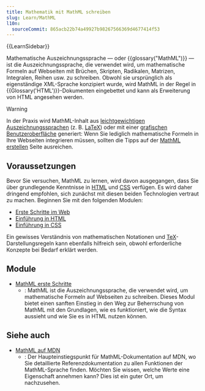 ```yaml
---
title: Mathematik mit MathML schreiben
slug: Learn/MathML
l10n:
  sourceCommit: 865acb22b74a49927b98267566369d4677414f53
---
```


{{LearnSidebar}}

Mathematische Auszeichnungssprache — oder {{glossary("MathML")}} — ist die Auszeichnungssprache, die verwendet wird, um mathematische Formeln auf Webseiten mit Brüchen, Skripten, Radikalen, Matrizen, Integralen, Reihen usw. zu schreiben. Obwohl sie ursprünglich als eigenständige XML-Sprache konzipiert wurde, wird MathML in der Regel in {{Glossary('HTML')}}-Dokumenten eingebettet und kann als Erweiterung von HTML angesehen werden.

> [!WARNING]
> In der Praxis wird MathML-Inhalt aus [leichtgewichtigen Auszeichnungssprachen](https://en.wikipedia.org/wiki/Lightweight_markup_language) (z. B. [LaTeX](https://en.wikipedia.org/wiki/LaTeX)) oder mit einer [grafischen Benutzeroberfläche](https://en.wikipedia.org/wiki/Graphical_user_interface) generiert: Wenn Sie lediglich mathematische Formeln in Ihre Webseiten integrieren müssen, sollten die Tipps auf der [MathML erstellen](/de/docs/Web/MathML/Authoring) Seite ausreichen.

## Voraussetzungen

Bevor Sie versuchen, MathML zu lernen, wird davon ausgegangen, dass Sie über grundlegende Kenntnisse in [HTML](/de/docs/Learn/HTML) und [CSS](/de/docs/Learn/CSS) verfügen. Es wird daher dringend empfohlen, sich zunächst mit diesen beiden Technologien vertraut zu machen. Beginnen Sie mit den folgenden Modulen:

- [Erste Schritte im Web](/de/docs/Learn/Getting_started_with_the_web)
- [Einführung in HTML](/de/docs/Learn/HTML/Introduction_to_HTML)
- [Einführung in CSS](/de/docs/Learn/CSS/First_steps)

Ein gewisses Verständnis von mathematischen Notationen und [TeX](https://en.wikipedia.org/wiki/TeX)-Darstellungsregeln kann ebenfalls hilfreich sein, obwohl erforderliche Konzepte bei Bedarf erklärt werden.

## Module

- [MathML erste Schritte](/de/docs/Learn/MathML/First_steps)
  - : MathML ist die Auszeichnungssprache, die verwendet wird, um mathematische Formeln auf Webseiten zu schreiben. Dieses Modul bietet einen sanften Einstieg in den Weg zur Beherrschung von MathML mit den Grundlagen, wie es funktioniert, wie die Syntax aussieht und wie Sie es in HTML nutzen können.

## Siehe auch

- [MathML auf MDN](/de/docs/Web/MathML)
  - : Der Haupteinstiegspunkt für MathML-Dokumentation auf MDN, wo Sie detaillierte Referenzdokumentation zu allen Funktionen der MathML-Sprache finden. Möchten Sie wissen, welche Werte eine Eigenschaft annehmen kann? Dies ist ein guter Ort, um nachzusehen.
